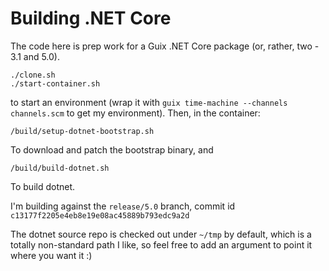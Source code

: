 # Building .NET Core

The code here is prep work for a Guix .NET Core package (or, rather, two - 3.1 and 5.0).

    ./clone.sh
    ./start-container.sh

to start an environment (wrap it with `guix time-machine --channels channels.scm` to get my
environment). Then, in the container:

    /build/setup-dotnet-bootstrap.sh

To download and patch the bootstrap binary, and

    /build/build-dotnet.sh

To build dotnet.

I'm building against the `release/5.0` branch, commit id `c13177f2205e4eb8e19e08ac45889b793edc9a2d`

The dotnet source repo is checked out under `~/tmp` by default, which is a totally non-standard
path I like, so feel free to add an argument to point it where you want it :)
